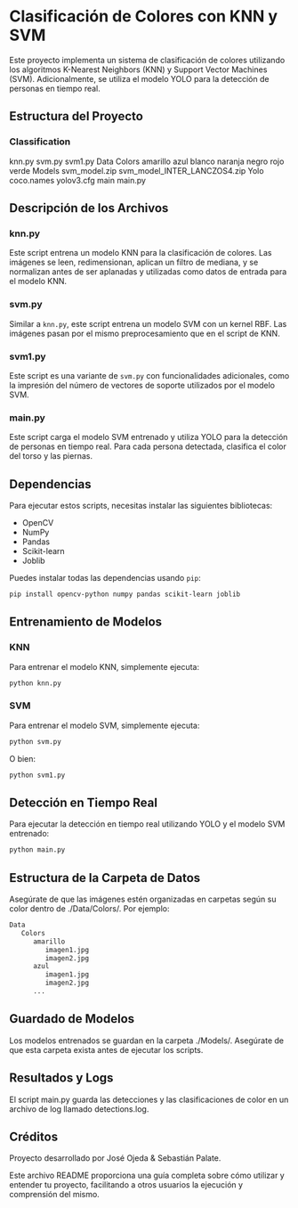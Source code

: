 # Clasificación de Colores con KNN y SVM

Este proyecto implementa un sistema de clasificación de colores utilizando los algoritmos K-Nearest Neighbors (KNN) y Support Vector Machines (SVM). Adicionalmente, se utiliza el modelo YOLO para la detección de personas en tiempo real.

## Estructura del Proyecto

### Classification
knn.py
svm.py
svm1.py
Data
Colors
amarillo
azul
blanco
naranja
negro
rojo
verde
Models
svm_model.zip
svm_model_INTER_LANCZOS4.zip
Yolo
coco.names
yolov3.cfg
main
main.py


## Descripción de los Archivos

### knn.py
Este script entrena un modelo KNN para la clasificación de colores. Las imágenes se leen, redimensionan, aplican un filtro de mediana, y se normalizan antes de ser aplanadas y utilizadas como datos de entrada para el modelo KNN.

### svm.py
Similar a `knn.py`, este script entrena un modelo SVM con un kernel RBF. Las imágenes pasan por el mismo preprocesamiento que en el script de KNN.

### svm1.py
Este script es una variante de `svm.py` con funcionalidades adicionales, como la impresión del número de vectores de soporte utilizados por el modelo SVM.

### main.py
Este script carga el modelo SVM entrenado y utiliza YOLO para la detección de personas en tiempo real. Para cada persona detectada, clasifica el color del torso y las piernas.

## Dependencias

Para ejecutar estos scripts, necesitas instalar las siguientes bibliotecas:

- OpenCV
- NumPy
- Pandas
- Scikit-learn
- Joblib

Puedes instalar todas las dependencias usando `pip`:

```bash
pip install opencv-python numpy pandas scikit-learn joblib
```

## Entrenamiento de Modelos
### KNN
Para entrenar el modelo KNN, simplemente ejecuta:
```bash
python knn.py
```

### SVM
Para entrenar el modelo SVM, simplemente ejecuta:
```bash
python svm.py
```
O bien:
```bash
python svm1.py
```

## Detección en Tiempo Real
Para ejecutar la detección en tiempo real utilizando YOLO y el modelo SVM entrenado:
```bash
python main.py
```

## Estructura de la Carpeta de Datos
Asegúrate de que las imágenes estén organizadas en carpetas según su color dentro de ./Data/Colors/. Por ejemplo:
```bash
Data
   Colors
      amarillo
         imagen1.jpg
         imagen2.jpg
      azul
         imagen1.jpg
         imagen2.jpg
      ...
```

## Guardado de Modelos
Los modelos entrenados se guardan en la carpeta ./Models/. Asegúrate de que esta carpeta exista antes de ejecutar los scripts.

## Resultados y Logs
El script main.py guarda las detecciones y las clasificaciones de color en un archivo de log llamado detections.log.

## Créditos
Proyecto desarrollado por José Ojeda & Sebastián Palate.

Este archivo README proporciona una guía completa sobre cómo utilizar y entender tu proyecto, facilitando a otros usuarios la ejecución y comprensión del mismo.
